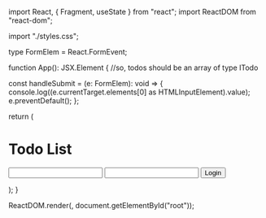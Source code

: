 import React, { Fragment, useState } from "react";
import ReactDOM from "react-dom";

import "./styles.css";

type FormElem = React.FormEvent<HTMLFormElement>;

function App(): JSX.Element {
  //so, todos should be an array of type ITodo

  const handleSubmit = (e: FormElem): void => {
    console.log((e.currentTarget.elements[0] as HTMLInputElement).value);
    e.preventDefault();
  };

  return (
    <Fragment>
      <h1>Todo List</h1>
      <form onSubmit={handleSubmit}>
        <input name="email" type="email" autoComplete="email" required />
        <input
          name="password"
          type="password"
          autoComplete="password"
          required
        />
        <button type="submit">Login</button>
      </form>
    </Fragment>
  );
}

ReactDOM.render(<App />, document.getElementById("root"));
